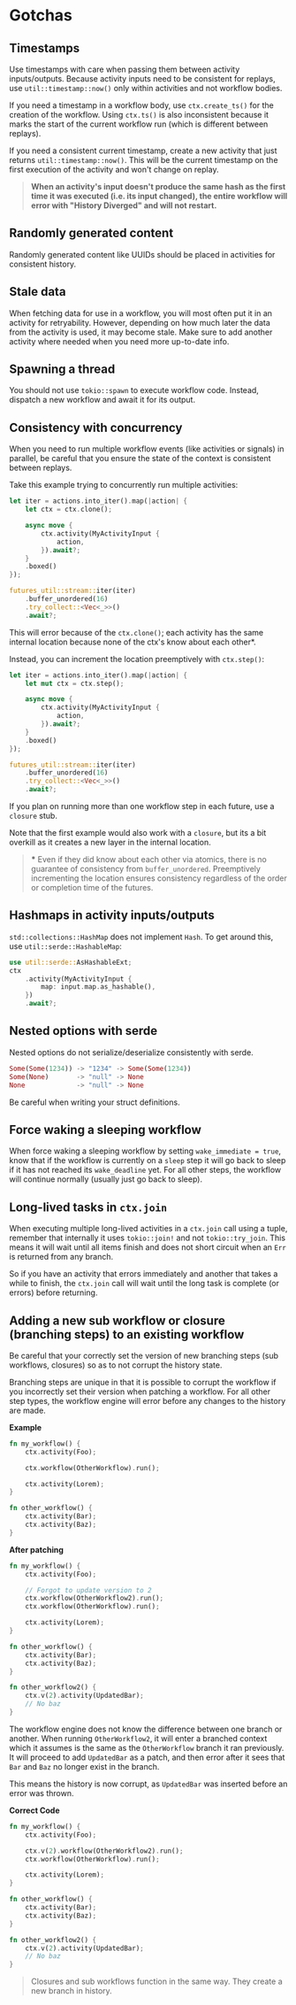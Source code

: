 # Gotchas

## Timestamps

Use timestamps with care when passing them between activity inputs/outputs. Because activity inputs need to be
consistent for replays, use `util::timestamp::now()` only within activities and not workflow bodies.

If you need a timestamp in a workflow body, use `ctx.create_ts()` for the creation of the workflow. Using
`ctx.ts()` is also inconsistent because it marks the start of the current workflow run (which is different
between replays).

If you need a consistent current timestamp, create a new activity that just returns `util::timestamp::now()`.
This will be the current timestamp on the first execution of the activity and won't change on replay.

> **When an activity's input doesn't produce the same hash as the first time it was executed (i.e. its input
> changed), the entire workflow will error with "History Diverged" and will not restart.**

## Randomly generated content

Randomly generated content like UUIDs should be placed in activities for consistent history.

## Stale data

When fetching data for use in a workflow, you will most often put it in an activity for retryability. However,
depending on how much later the data from the activity is used, it may become stale. Make sure to add another
activity where needed when you need more up-to-date info.

## Spawning a thread

You should not use `tokio::spawn` to execute workflow code. Instead, dispatch a new workflow and await it for
its output.

## Consistency with concurrency

When you need to run multiple workflow events (like activities or signals) in parallel, be careful that you
ensure the state of the context is consistent between replays.

Take this example trying to concurrently run multiple activities:

```rust
let iter = actions.into_iter().map(|action| {
	let ctx = ctx.clone();

	async move {
		ctx.activity(MyActivityInput {
			action,
		}).await?;
	}
	.boxed()
});

futures_util::stream::iter(iter)
	.buffer_unordered(16)
	.try_collect::<Vec<_>>()
	.await?;
```

This will error because of the `ctx.clone()`; each activity has the same internal location because none of the
ctx's know about each other\*.

Instead, you can increment the location preemptively with `ctx.step()`:

```rust
let iter = actions.into_iter().map(|action| {
	let mut ctx = ctx.step();

	async move {
		ctx.activity(MyActivityInput {
			action,
		}).await?;
	}
	.boxed()
});

futures_util::stream::iter(iter)
	.buffer_unordered(16)
	.try_collect::<Vec<_>>()
	.await?;
```

If you plan on running more than one workflow step in each future, use a `closure` stub.

Note that the first example would also work with a `closure`, but its a bit overkill as it creates a new layer
in the internal location.

> **\*** Even if they did know about each other via atomics, there is no guarantee of consistency from
> `buffer_unordered`. Preemptively incrementing the location ensures consistency regardless of the order or
> completion time of the futures.

## Hashmaps in activity inputs/outputs

`std::collections::HashMap` does not implement `Hash`. To get around this, use `util::serde::HashableMap`:

```rust
use util::serde::AsHashableExt;
ctx
	.activity(MyActivityInput {
		map: input.map.as_hashable(),
	})
	.await?;
```

## Nested options with serde

Nested options do not serialize/deserialize consistently with serde.

```rust
Some(Some(1234)) -> "1234" -> Some(Some(1234))
Some(None)		 -> "null" -> None
None			 -> "null" -> None
```

Be careful when writing your struct definitions.

## Force waking a sleeping workflow

When force waking a sleeping workflow by setting `wake_immediate = true`, know that if the workflow is
currently on a `sleep` step it will go back to sleep if it has not reached its `wake_deadline` yet. For all
other steps, the workflow will continue normally (usually just go back to sleep).

## Long-lived tasks in `ctx.join`

When executing multiple long-lived activities in a `ctx.join` call using a tuple, remember that internally it
uses `tokio::join!` and not `tokio::try_join`. This means it will wait until all items finish and does not
short circuit when an `Err` is returned from any branch.

So if you have an activity that errors immediately and another that takes a while to finish, the `ctx.join`
call will wait until the long task is complete (or errors) before returning.

## Adding a new sub workflow or closure (branching steps) to an existing workflow

Be careful that your correctly set the version of new branching steps (sub workflows, closures) so as to not
corrupt the history state.

Branching steps are unique in that it is possible to corrupt the workflow if you incorrectly set their version
when patching a workflow. For all other step types, the workflow engine will error before any changes to the
history are made.

**Example**

```rust
fn my_workflow() {
	ctx.activity(Foo);

	ctx.workflow(OtherWorkflow).run();

	ctx.activity(Lorem);
}

fn other_workflow() {
	ctx.activity(Bar);
	ctx.activity(Baz);
}
```

**After patching**

```rust
fn my_workflow() {
	ctx.activity(Foo);

	// Forgot to update version to 2
	ctx.workflow(OtherWorkflow2).run();
	ctx.workflow(OtherWorkflow).run();

	ctx.activity(Lorem);
}

fn other_workflow() {
	ctx.activity(Bar);
	ctx.activity(Baz);
}

fn other_workflow2() {
	ctx.v(2).activity(UpdatedBar);
	// No baz
}
```

The workflow engine does not know the difference between one branch or another. When running `OtherWorkflow2`,
it will enter a branched context which it assumes is the same as the `OtherWorkflow` branch it ran previously.
It will proceed to add `UpdatedBar` as a patch, and then error after it sees that `Bar` and `Baz` no longer
exist in the branch.

This means the history is now corrupt, as `UpdatedBar` was inserted before an error was thrown.

**Correct Code**

```rust
fn my_workflow() {
	ctx.activity(Foo);

	ctx.v(2).workflow(OtherWorkflow2).run();
	ctx.workflow(OtherWorkflow).run();

	ctx.activity(Lorem);
}

fn other_workflow() {
	ctx.activity(Bar);
	ctx.activity(Baz);
}

fn other_workflow2() {
	ctx.v(2).activity(UpdatedBar);
	// No baz
}
```

> Closures and sub workflows function in the same way. They create a new branch in history.
